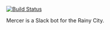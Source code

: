[![Build Status](https://travis-ci.org/SIJP-ORG/mercer.svg?branch=master)](https://travis-ci.org/SIJP-ORG/mercer)

Mercer is a Slack bot for the Rainy City.
